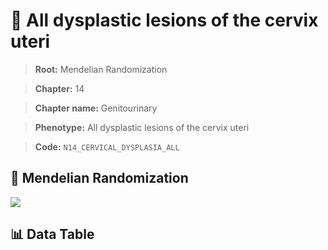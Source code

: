 # 🧪 All dysplastic lesions of the cervix uteri

> **Root:** Mendelian Randomization

> **Chapter:** 14  

> **Chapter name:** Genitourinary

> **Phenotype:** All dysplastic lesions of the cervix uteri  

> **Code:** `N14_CERVICAL_DYSPLASIA_ALL`

## 🧬 Mendelian Randomization  

<img src="/MR/Figures/Forward/N14_CERVICAL_DYSPLASIA_ALL.png"/>

## 📊 Data Table

<CsvTableMRF src="/MR/Data/Forward/N14_CERVICAL_DYSPLASIA_ALL.csv"/>
